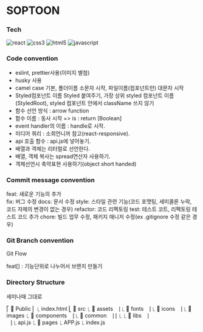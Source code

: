 # SOPTOON

### Tech
![react](https://img.shields.io/badge/-react-58c3ff?labelColor=white&logo=React)
![css3](https://img.shields.io/badge/-css3-white?labelColor=blue&logo=CSS3)
![html5](https://img.shields.io/badge/-html5-fe765a?labelColor=white&logo=HTML5)
![javascript](https://img.shields.io/badge/-javascript-ffd700?labelColor=white&logo=JavaScript)


### Code convention
- eslint, prettier사용(이미지 별첨)
- husky 사용
- camel case 기본, 폴더이름 소문자 시작, 파일이름(컴포넌트만) 대문자 시작
- Styled컴포넌트 이름 Styled 붙여주기, 가장 상위 styled 컴포넌트 이름(StyledRoot), styled 컴포넌트 안에서 className 쓰지 않기
- 함수 선언 방식 : arrow function
- 함수 이름 : 동사 시작 => is : return [Boolean]
- event handler의 이름 : handle로 시작.
- 미디어 쿼리 : 소희언니꺼 참고(react-responsive).
- api 호출 함수 : api.js에 넣어놓기.
- 배열과 객체는 리터럴로 선언한다.
- 배열, 객체 복사는 spread연산자 사용하기.
- 객체선언시 축약표현 사용하기(object short handed)


### Commit message convention
feat: 새로운 기능의 추가  
fix: 버그 수정
docs: 문서 수정
style: 스타일 관련 기능(코드 포맷팅, 세미콜론 누락, 코드 자체의 변경이 없는 경우)
refactor: 코드 리펙토링
test: 테스트 코트, 리펙토링 테스트 코드 추가
chore: 빌드 업무 수정, 패키지 매니저 수정(ex .gitignore 수정 같은 경우)


### Git Branch convention
Git Flow

feat[] : 기능단위로 나누어서 브랜치 만들기


### Directory Structure
세미나때 그대로

⎡ 📁 Public
⎜  ⎿ index.html
⎣ 📁 src
   ⎿ 📁 assets
   ⎹  ⎿ 📁 fonts
   ⎹  ⎿ 📁 icons
   ⎹  ⎿ 📁 images
   ⎿ 📁 components
   ⎹  ⎿ 📁 common
   ⎹  ⎮  ⎿ 
   ⎿ 📁 libs
   ⎹  
   ⎹  ⎿ api.js
   ⎿ 📁 pages
   ⎿ APP.js
   ⎿ index.js



